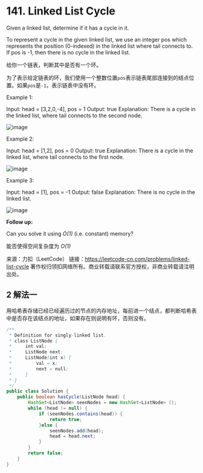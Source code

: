 # 141. Linked List Cycle

Given a linked list, determine if it has a cycle in it.

To represent a cycle in the given linked list, we use an integer pos which represents the position (0-indexed) in the linked list where tail connects to. If pos is -1, then there is no cycle in the linked list.

 给你一个链表，判断其中是否有一个环。

为了表示给定链表的环，我们使用一个整数位置```pos```表示链表尾部连接到的结点位置。如果```pos```是```-1```，表示链表中没有环。

Example 1:

Input: head = [3,2,0,-4], pos = 1
Output: true
Explanation: There is a cycle in the linked list, where tail connects to the second node.

![image](https://assets.leetcode.com/uploads/2018/12/07/circularlinkedlist.png)

Example 2:

Input: head = [1,2], pos = 0
Output: true
Explanation: There is a cycle in the linked list, where tail connects to the first node.

![image](https://assets.leetcode.com/uploads/2018/12/07/circularlinkedlist_test2.png)

Example 3:

Input: head = [1], pos = -1
Output: false
Explanation: There is no cycle in the linked list.

![image](https://assets.leetcode.com/uploads/2018/12/07/circularlinkedlist_test3.png)

**Follow up:**

Can you solve it using *O(1)* (i.e. constant) memory?

能否使得空间复杂度为 *O(1)* 

来源：力扣（LeetCode）
链接：https://leetcode-cn.com/problems/linked-list-cycle
著作权归领扣网络所有。商业转载请联系官方授权，非商业转载请注明出处。

## 2 解法一

用哈希表存储已经已经遍历过的节点的内存地址，每前进一个结点，都判断哈希表中是否存在该结点的地址，如果存在则说明有环，否则没有。

```java
/**
 * Definition for singly-linked list.
 * class ListNode {
 *     int val;
 *     ListNode next;
 *     ListNode(int x) {
 *         val = x;
 *         next = null;
 *     }
 * }
 */
public class Solution {
    public boolean hasCycle(ListNode head) {
    	HashSet<ListNode> seenNodes = new HashSet<ListNode> ();
    	while (head != null) {
    		if (seenNodes.contains(head)) {
    			return true;
    		}else {
    			seenNodes.add(head);
    			head = head.next;
    		} 		
    	}
    	return false;
    }
}
```

